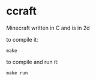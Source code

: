 # ccraft
Minecraft written in C and is in 2d

to compile it:
```
make
```

to compile and run it:

```
make run
```
